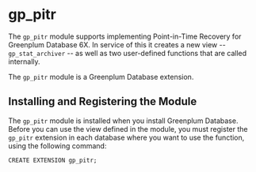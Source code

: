 # gp_pitr

The `gp_pitr` module supports implementing Point-in-Time Recovery for Greenplum Database 6X. In service of this it creates a new view -- `gp_stat_archiver` -- as well as two user-defined functions that are called internally.

The `gp_pitr` module is a Greenplum Database extension.

## <a id="topic_reg"></a>Installing and Registering the Module 

The `gp_pitr` module is installed when you install Greenplum Database. Before you can use the view defined in the module, you must register the `gp_pitr` extension in each database where you want to use the function, using the following command:

```
CREATE EXTENSION gp_pitr;
```